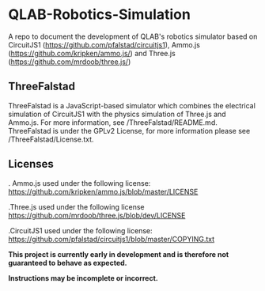# QLAB-Robotics-Simulation
A repo to document the development of QLAB's robotics simulator based on CircuitJS1 (https://github.com/pfalstad/circuitjs1), Ammo.js (https://github.com/kripken/ammo.js/) and Three.js (https://github.com/mrdoob/three.js/)

## ThreeFalstad
ThreeFalstad is a JavaScript-based simulator which combines the electrical simulation of CircuitJS1 with the physics simulation of Three.js and Ammo.js.  For more information, see /ThreeFalstad/README.md.  ThreeFalstad is under the GPLv2 License, for more information please see /ThreeFalstad/License.txt.

## Licenses
. Ammo.js used under the following license: https://github.com/kripken/ammo.js/blob/master/LICENSE

.Three.js used under the following license https://github.com/mrdoob/three.js/blob/dev/LICENSE

.CircuitJS1 used under the following license: https://github.com/pfalstad/circuitjs1/blob/master/COPYING.txt

**This project is currently early in development and is therefore not guaranteed to behave as expected.**

**Instructions may be incomplete or incorrect.**

